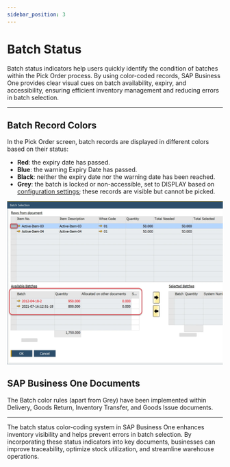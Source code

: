 ```yaml
---
sidebar_position: 3
---
```


# Batch Status

Batch status indicators help users quickly identify the condition of batches within the Pick Order process. By using color-coded records, SAP Business One provides clear visual cues on batch availability, expiry, and accessibility, ensuring efficient inventory management and reducing errors in batch selection.

---

## Batch Record Colors

In the Pick Order screen, batch records are displayed in different colors based on their status:

- **Red**: the expiry date has passed.
- **Blue**: the warning Expiry Date has passed.
- **Black**: neither the expiry date nor the warning date has been reached.
- **Grey**: the batch is locked or non-accessible, set to DISPLAY based on [configuration settings](./manual-and-backflush-issue-type-configuration.md); these records are visible but cannot be picked.

![Available Batches](./media/batch-status/available-batches.webp)

## SAP Business One Documents

The Batch color rules (apart from Grey) have been implemented within Delivery, Goods Return, Inventory Transfer, and Goods Issue documents.

---
The batch status color-coding system in SAP Business One enhances inventory visibility and helps prevent errors in batch selection. By incorporating these status indicators into key documents, businesses can improve traceability, optimize stock utilization, and streamline warehouse operations.

